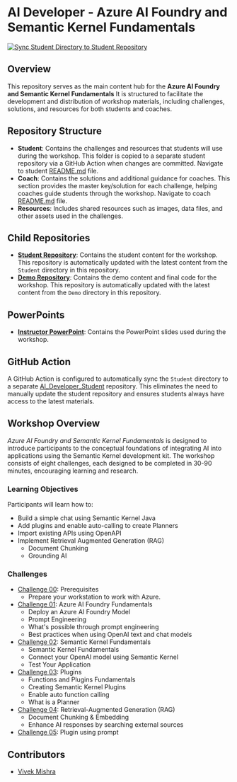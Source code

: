 # AI Developer - Azure AI Foundry and Semantic Kernel Fundamentals

[![Sync Student Directory to Student Repository](https://github.com/microsoft/AIDeveloper-Private/actions/workflows/pushToStudentRepository.yml/badge.svg)](https://github.com/microsoft/AIDeveloper-Private/actions/workflows/pushToStudentRepository.yml)

## Overview

This repository serves as the main content hub for the **Azure AI Foundry and Semantic Kernel Fundamentals** It is structured to facilitate the development and distribution of workshop materials, including challenges, solutions, and resources for both students and coaches.

## Repository Structure

- **Student**: Contains the challenges and resources that students will use during the workshop. This folder is copied to a separate student repository via a GitHub Action when changes are committed. Navigate to student [README.md](./Student/README.md) file.
- **Coach**: Contains the solutions and additional guidance for coaches. This section provides the master key/solution for each challenge, helping coaches guide students through the workshop. Navigate to coach [README.md](./Coach/README.md) file.
- **Resources**: Includes shared resources such as images, data files, and other assets used in the challenges.

## Child Repositories

- **[Student Repository](https://github.com/microsoft/ai-developer)**: Contains the student content for the workshop. This repository is automatically updated with the latest content from the `Student` directory in this repository.
- **[Demo Repository](https://github.com/microsoft/ai-developer-demo)**: Contains the demo content and final code for the workshop. This repository is automatically updated with the latest content from the `Demo` directory in this repository.

## PowerPoints

- [**Instructor PowerPoint**](https://mngenvmcap601716.sharepoint.com/sites/AIDeveloper/Shared%20Documents/Forms/AllItems.aspx?id=%2Fsites%2FAIDeveloper%2FShared%20Documents%2FPowerPoint&p=true): Contains the PowerPoint slides used during the workshop.

## GitHub Action

A GitHub Action is configured to automatically sync the `Student` directory to a separate [AI_Developer_Student](https://github.com/microsoft/ai-developer) repository. This eliminates the need to manually update the student repository and ensures students always have access to the latest materials.

## Workshop Overview

*Azure AI Foundry and Semantic Kernel Fundamentals* is designed to introduce participants to the conceptual foundations of integrating AI into applications using the Semantic Kernel development kit. The workshop consists of eight challenges, each designed to be completed in 30-90 minutes, encouraging learning and research.

### Learning Objectives

Participants will learn how to:

- Build a simple chat using Semantic Kernel Java
- Add plugins and enable auto-calling to create Planners
- Import existing APIs using OpenAPI
- Implement Retrieval Augmented Generation (RAG)
  - Document Chunking
  - Grounding AI


### Challenges

- [Challenge 00](challenges/Challenge-00.md): Prerequisites
  - Prepare your workstation to work with Azure.
- [Challenge 01](challenges/Challenge-01.md): Azure AI Foundry Fundamentals
  - Deploy an Azure AI Foundry Model
  - Prompt Engineering
  - What's possible through prompt engineering
  - Best practices when using OpenAI text and chat models
- [Challenge 02](challenges/Challenge-02.md): Semantic Kernel Fundamentals
  - Semantic Kernel Fundamentals
  - Connect your OpenAI model using Semantic Kernel
  - Test Your Application
- [Challenge 03](challenges/Challenge-03.md): Plugins
  - Functions and Plugins Fundamentals
  - Creating Semantic Kernel Plugins
  - Enable auto function calling
  - What is a Planner
- [Challenge 04](challenges/Challenge-04.md): Retrieval-Augmented Generation (RAG)
  - Document Chunking & Embedding
  - Enhance AI responses by searching external sources
- [Challenge 05](challenges/Challenge-05.md): Plugin using prompt
  
## Contributors

- [Vivek Mishra](https://github.com/mishravivek-ms)

